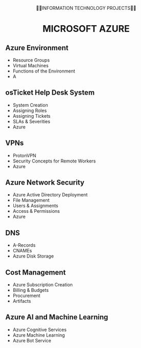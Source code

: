 <div  align="center">👨‍💻INFORMATION TECHNOLOGY PROJECTS👨‍💻</div>
<p style="text-align:center"></p>


<div align="center">
  <h1>MICROSOFT AZURE</h1>
</div>

## Azure Environment

- Resource Groups
- Virtual Machines
- Functions of the Environment
- A

## osTicket Help Desk System

- System Creation
- Assigning Roles
- Assigning Tickets
- SLAs & Severities
- Azure

## VPNs

- ProtonVPN
- Security Concepts for Remote Workers
- Azure

## Azure Network Security

- Azure Active Directory Deployment
- File Management
- Users & Assignments
- Access & Permissions
- Azure

## DNS

- A-Records
- CNAMEs
- Azure Disk Storage

## Cost Management

- Azure Subscription Creation
- Billing & Budgets
- Procurement
- Artifacts

## Azure AI and Machine Learning

- Azure Cognitive Services
- Azure Machine Learning
- Azure Bot Service



<!---
klcollier/klcollier is a ✨ special ✨ repository because its `README.md` (this file) appears on your GitHub profile.
You can click the Preview link to take a look at your changes.
--->
